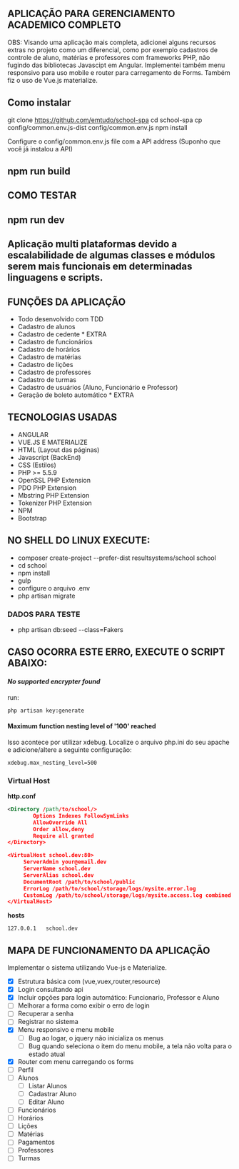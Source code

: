 
## APLICAÇÃO PARA GERENCIAMENTO ACADEMICO COMPLETO
OBS: Visando uma aplicação mais completa, adicionei alguns recursos extras no projeto como um diferencial, como por exemplo cadastros de controle de aluno, matérias e professores com frameworks PHP, não fugindo das bibliotecas Javascipt em Angular. Implementei também menu responsivo para uso mobile e router para carregamento de Forms. Também fiz o uso de Vue.js materialize.

## Como instalar
git clone https://github.com/emtudo/school-spa
cd school-spa
cp config/common.env.js-dist config/common.env.js
npm install

Configure o config/common.env.js file com a API address (Suponho que você já instalou a API)
## npm run build

## COMO TESTAR
## npm run dev

## Aplicação multi plataformas devido a escalabilidade de algumas classes e módulos serem mais funcionais em determinadas linguagens e scripts.

## FUNÇÕES DA APLICAÇÃO
- Todo desenvolvido com TDD
- Cadastro de alunos
- Cadastro de cedente * EXTRA
- Cadastro de funcionários
- Cadastro de horários
- Cadastro de matérias
- Cadastro de lições
- Cadastro de professores
- Cadastro de turmas
- Cadastro de usuários (Aluno, Funcionário e Professor)
- Geração de boleto automático * EXTRA

## TECNOLOGIAS USADAS
- ANGULAR
- VUE.JS E MATERIALIZE
- HTML (Layout das páginas)
- Javascript (BackEnd)
- CSS (Estilos)
- PHP >= 5.5.9
- OpenSSL PHP Extension
- PDO PHP Extension
- Mbstring PHP Extension
- Tokenizer PHP Extension
- NPM
- Bootstrap

## NO SHELL DO LINUX EXECUTE:

- composer create-project --prefer-dist resultsystems/school school
- cd school
- npm install
- gulp
- configure o arquivo .env
- php artisan migrate

### DADOS PARA TESTE
- php artisan db:seed --class=Fakers 

## CASO OCORRA ESTE ERRO, EXECUTE O SCRIPT ABAIXO:

#### *No supported encrypter found*
run:
```
php artisan key:generate
``` 
#### Maximum function nesting level of '100' reached

Isso acontece por utilizar xdebug. Localize o arquivo php.ini do seu apache e adicione/altere a seguinte configuração:

```
xdebug.max_nesting_level=500
``` 
### Virtual Host

**http.conf**
```xml
<Directory /path/to/school/>
        Options Indexes FollowSymLinks
        AllowOverride All
        Order allow,deny
        Require all granted
</Directory>

<VirtualHost school.dev:80> 
     ServerAdmin your@email.dev     
     ServerName school.dev
     ServerAlias school.dev
     DocumentRoot /path/to/school/public
     ErrorLog /path/to/school/storage/logs/mysite.error.log 
     CustomLog /path/to/school/storage/logs/mysite.access.log combined
</VirtualHost>
```

**hosts**
```
127.0.0.1	school.dev
```
## MAPA DE FUNCIONAMENTO DA APLICAÇÃO

Implementar o sistema utilizando Vue-js e Materialize.

- [x] Estrutura básica com (vue,vuex,router,resource)
- [x] Login consultando api
- [x] Incluir opções para login automático: Funcionario, Professor e Aluno 
- [ ] Melhorar a forma como exibir o erro de login
- [ ] Recuperar a senha
- [ ] Registrar no sistema
- [x] Menu responsivo e menu mobile
  - [ ] Bug ao logar, o jquery não inicializa os menus
  - [ ] Bug quando seleciona o item do menu mobile, a tela não volta para o estado atual
- [x] Router com menu carregando os forms
- [ ] Perfil
- [ ] Alunos
  - [ ] Listar Alunos
  - [ ] Cadastrar Aluno
  - [ ] Editar Aluno
- [ ] Funcionários
- [ ] Horários
- [ ] Lições
- [ ] Matérias
- [ ] Pagamentos
- [ ] Professores
- [ ] Turmas
